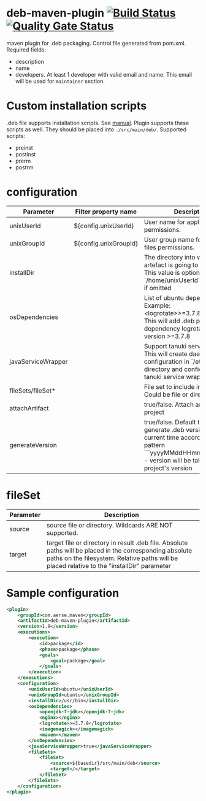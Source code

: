 # deb-maven-plugin [![Build Status](https://travis-ci.org/dernasherbrezon/deb-maven-plugin.svg?branch=master)](https://travis-ci.org/dernasherbrezon/deb-maven-plugin) [![Quality Gate Status](https://sonarcloud.io/api/project_badges/measure?project=com.aerse.maven%3Adeb-maven-plugin&metric=alert_status)](https://sonarcloud.io/dashboard?id=com.aerse.maven%3Adeb-maven-plugin)

maven plugin for .deb packaging. Control file generated from pom.xml. Required fields:

* description
* name
* developers. At least 1 developer with valid email and name. This email will be used for ```maintainer``` section.

# Custom installation scripts

.deb file supports installation scripts. See <a href="https://www.debian.org/doc/debian-policy/ch-maintainerscripts.html" target="blank">manual</a>. Plugin supports these scripts as well. They should be placed into ```./src/main/deb/```. Supported scripts:

* preinst
* postinst
* prerm
* postrm

# configuration

<table>
  <thead>
    <tr>
      <th>
        Parameter
      </th>
      <th>
        Filter property name
      </th>
      <th>
        Description
      </th>
    </tr>
  </thead>
  <tbody>
	<tr>
    <td>unixUserId</td>
    <td>${config.unixUserId}</td>
    <td>User name for application files permissions.</td>
    </tr>
    <tr>
    <td>unixGroupId</td>
    <td>${config.unixGroupId}</td>
    <td>User group name for application files permissions.</td>
    </tr>
    <tr>
    <td>installDir</td>
    <td></td>
    <td>The directory into which the artefact is going to be installed. This value is optional. `/home/unixUserId` will be used if omitted </td>
    </tr>
	  <tr>
    <td>osDependencies</td>
    <td></td>
    <td>List of ubuntu dependencies. Example: &lt;logrotate&gt;>=3.7.8&lt;/logrotate&gt;. This will add .deb package dependency logrotate with version >=3.7.8</td>
    </tr>
	  <tr>
    <td>javaServiceWrapper</td>
    <td></td>
    <td>Support tanuki service wrapper. This will create daemon configuration in `/etc/init.d/` directory and configure to use tanuki service wrapper</td>
    </tr>
	  <tr>
    <td>fileSets/fileSet*</td>
    <td></td>
    <td>File set to include into final .deb. Could be file or directory</td>
    </tr>
    <tr>
    <td>attachArtifact</td>
    <td></td>
    <td>true/false. Attach artifact to project</td>
    </tr>
    <tr>
    <td>generateVersion</td>
    <td></td>
    <td>true/false. Default true. Auto generate .deb version from current time according to the pattern ```yyyyMMddHHmmss```. If false - version will be taken from the project's version</td>
    </tr>
  </tbody>
</table>

# fileSet

<table>
  <thead>
    <tr>
      <th>
        Parameter
      </th>
      <th>
        Description
      </th>
    </tr>
  </thead>
  <tbody>
	  <tr>
    <td>source</td>
    <td>source file or directory. Wildcards ARE NOT supported.</td>
    </tr>
    
<tr>
    <td>target</td>
    <td>target file or directory in result .deb file. Absolute paths will be placed in the corresponding absolute paths on the filesystem. Relative paths will be placed relative to the "installDir" parameter</td>
    </tr>    
    
  </tbody>
</table>

# Sample configuration

```xml
<plugin>
	<groupId>com.aerse.maven</groupId>
	<artifactId>deb-maven-plugin</artifactId>
	<version>1.9</version>
	<executions>
		<execution>
			<id>package</id>
			<phase>package</phase>
			<goals>
				<goal>package</goal>
			</goals>
		</execution>
	</executions>
	<configuration>
		<unixUserId>ubuntu</unixUserId>
		<unixGroupId>ubuntu</unixGroupId>
		<installDir>/usr/bin</installDir>
		<osDependencies>
			<openjdk-7-jdk></openjdk-7-jdk>
			<nginx></nginx>
			<logrotate>>=3.7.8</logrotate>
			<imagemagick></imagemagick>
			<maven></maven>
		</osDependencies>
		<javaServiceWrapper>true</javaServiceWrapper>
		<fileSets>
			<fileSet>
				<source>${basedir}/src/main/deb</source>
				<target>/</target>
			</fileSet>
		</fileSets>
	</configuration>
</plugin>
```
